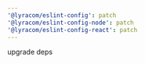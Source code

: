 ```yaml
---
'@lyracom/eslint-config': patch
'@lyracom/eslint-config-node': patch
'@lyracom/eslint-config-react': patch
---
```


upgrade deps
